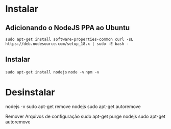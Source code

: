 # Instalar 

## Adicionando o NodeJS PPA ao Ubuntu
`sudo apt-get install software-properties-common
curl -sL https://deb.nodesource.com/setup_18.x | sudo -E bash -`
## Instalar
`sudo apt-get install nodejs`
`node -v`
`npm -v`

# Desinstalar
nodejs -v
sudo apt-get remove nodejs
sudo apt-get autoremove

Remover Arquivos de configuração
sudo apt-get purge nodejs
sudo apt-get autoremove
